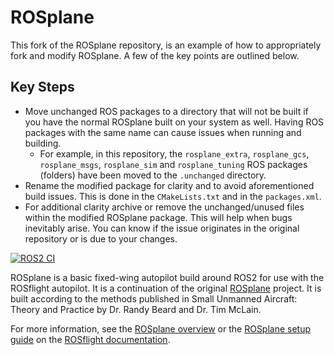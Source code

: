 # ROSplane

This fork of the ROSplane repository, is an example of how to appropriately fork and modify ROSplane. A few of the key points are outlined below.

## Key Steps

- Move unchanged ROS packages to a directory that will not be built if you have the normal ROSplane built on your system as well. Having ROS packages with the same name can cause issues when running and building.
  - For example, in this repository, the `rosplane_extra`, `rosplane_gcs`, `rosplane_msgs`, `rosplane_sim` and `rosplane_tuning` ROS packages (folders) have been moved to the `.unchanged` directory.
- Rename the modified package for clarity and to avoid aforementioned build issues. This is done in the `CMakeLists.txt` and in the `packages.xml`.
- For additional clarity archive or remove the unchanged/unused files within the modified ROSplane package. This will help when bugs inevitably arise. You can know if the issue originates in the original repository or is due to your changes.

[![ROS2 CI](https://github.com/rosflight/rosplane/actions/workflows/ros2-ci.yml/badge.svg)](https://github.com/rosflight/rosplane/actions/workflows/ros2-ci.yml)

ROSplane is a basic fixed-wing autopilot build around ROS2 for use with the ROSflight autopilot. It is a continuation of the original [ROSplane](https://github.com/byu-magicc/rosplane) project. It is built according to the methods published in Small Unmanned Aircraft: Theory and Practice by Dr. Randy Beard and Dr. Tim McLain.

For more information, see the [ROSplane overview](https://docs.rosflight.org/git-main/user-guide/rosplane-overview/) or the [ROSplane setup guide](https://docs.rosflight.org/git-main/user-guide/rosplane-setup/) on the [ROSflight documentation](https://docs.rosflight.org/git-main/).
